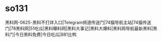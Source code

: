 # so131
黑料网-0625-黑料不打烊入口|Telegram频道传送门|74猫导航主站|74猫传送门|78黑料网|51吃瓜|黑料曝料网|黑料大事记|黑料大爆料|黑料网导航最新黑料|黑料门|今日黑料免费|今日吃瓜|881比鸭
